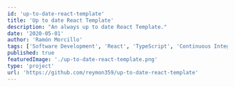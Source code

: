 ```yaml
---
id: 'up-to-date-react-template'
title: 'Up to date React Template'
description: "An always up to date React Template."
date: '2020-05-01'
author: 'Ramón Morcillo'
tags: ['Software Development', 'React', 'TypeScript', 'Continuous Integration', 'GitHub' ]
published: true
featuredImage: './up-to-date-react-template.png'
type: 'project'
url: 'https://github.com/reymon359/up-to-date-react-template'
---
```

